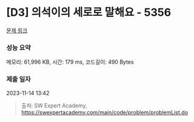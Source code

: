 # [D3] 의석이의 세로로 말해요 - 5356 

[문제 링크](https://swexpertacademy.com/main/code/problem/problemDetail.do?contestProbId=AWVWgkP6sQ0DFAUO) 

### 성능 요약

메모리: 61,996 KB, 시간: 179 ms, 코드길이: 490 Bytes

### 제출 일자

2023-11-14 13:42



> 출처: SW Expert Academy, https://swexpertacademy.com/main/code/problem/problemList.do